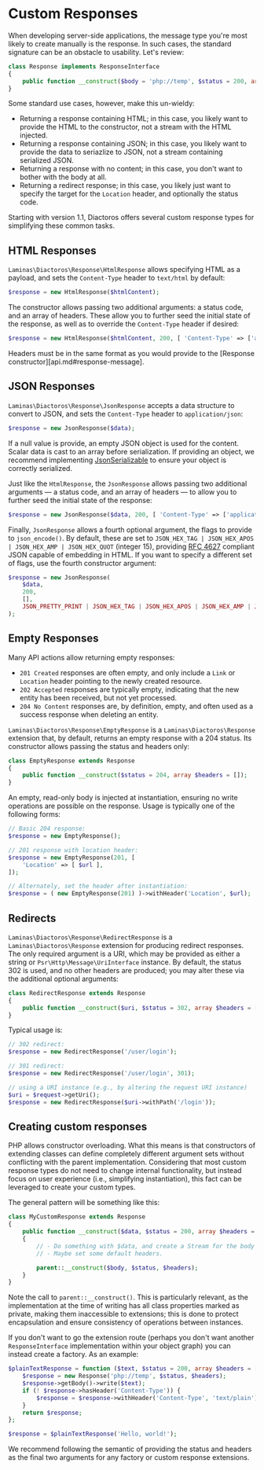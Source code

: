 # Custom Responses

When developing server-side applications, the message type you're most likely to create manually is
the response. In such cases, the standard signature can be an obstacle to usability. Let's review:

```php
class Response implements ResponseInterface
{
    public function __construct($body = 'php://temp', $status = 200, array $headers = []);
}
```

Some standard use cases, however, make this un-wieldy:

- Returning a response containing HTML; in this case, you likely want to provide the HTML to the
  constructor, not a stream with the HTML injected.
- Returning a response containing JSON; in this case, you likely want to provide the data to
  seriazlize to JSON, not a stream containing serialized JSON.
- Returning a response with no content; in this case, you don't want to bother with the body at all.
- Returning a redirect response; in this case, you likely just want to specify the target for the
  `Location` header, and optionally the status code.

Starting with version 1.1, Diactoros offers several custom response types for simplifying these
common tasks.

## HTML Responses

`Laminas\Diactoros\Response\HtmlResponse` allows specifying HTML as a payload, and sets the
`Content-Type` header to `text/html` by default:

```php
$response = new HtmlResponse($htmlContent);
```

The constructor allows passing two additional arguments: a status code, and an array of headers.
These allow you to further seed the initial state of the response, as well as to override the
`Content-Type` header if desired:

```php
$response = new HtmlResponse($htmlContent, 200, [ 'Content-Type' => ['application/xhtml+xml']]);
```

Headers must be in the same format as you would provide to the
[Response constructor][api.md#response-message].

## JSON Responses

`Laminas\Diactoros\Response\JsonResponse` accepts a data structure to convert to JSON, and sets
the `Content-Type` header to `application/json`:

```php
$response = new JsonResponse($data);
```

If a null value is provide, an empty JSON object is used for the content. Scalar data is cast to an
array before serialization. If providing an object, we recommend implementing
[JsonSerializable](http://php.net/JsonSerializable) to ensure your object is correctly serialized.

Just like the `HtmlResponse`, the `JsonResponse` allows passing two additional arguments — a
status code, and an array of headers — to allow you to further seed the initial state of the
response:

```php
$response = new JsonResponse($data, 200, [ 'Content-Type' => ['application/hal+json']]);
```

Finally, `JsonResponse` allows a fourth optional argument, the flags to provide to `json_encode()`.
By default, these are set to `JSON_HEX_TAG | JSON_HEX_APOS | JSON_HEX_AMP | JSON_HEX_QUOT` (integer
15), providing [RFC 4627](http://tools.ietf.org/html/rfc4627) compliant JSON capable of embedding in
HTML. If you want to specify a different set of flags, use the fourth constructor argument:

```php
$response = new JsonResponse(
    $data,
    200,
    [],
    JSON_PRETTY_PRINT | JSON_HEX_TAG | JSON_HEX_APOS | JSON_HEX_AMP | JSON_HEX_QUOT
);
```

## Empty Responses

Many API actions allow returning empty responses:

- `201 Created` responses are often empty, and only include a `Link` or `Location` header pointing
  to the newly created resource.
- `202 Accepted` responses are typically empty, indicating that the new entity has been received,
  but not yet processed.
- `204 No Content` responses are, by definition, empty, and often used as a success response when
  deleting an entity.

`Laminas\Diactoros\Response\EmptyResponse` is a `Laminas\Diactoros\Response` extension that, by default,
returns an empty response with a 204 status. Its constructor allows passing the status and headers
only:

```php
class EmptyResponse extends Response
{
    public function __construct($status = 204, array $headers = []);
}
```

An empty, read-only body is injected at instantiation, ensuring no write operations are possible on
the response. Usage is typically one of the following forms:

```php
// Basic 204 response:
$response = new EmptyResponse();

// 201 response with location header:
$response = new EmptyResponse(201, [
    'Location' => [ $url ],
]);

// Alternately, set the header after instantiation:
$response = ( new EmptyResponse(201) )->withHeader('Location', $url);
```

## Redirects

`Laminas\Diactoros\Response\RedirectResponse` is a `Laminas\Diactoros\Response` extension for producing
redirect responses. The only required argument is a URI, which may be provided as either a string or
`Psr\Http\Message\UriInterface` instance. By default, the status 302 is used, and no other headers
are produced; you may alter these via the additional optional arguments:

```php
class RedirectResponse extends Response
{
    public function __construct($uri, $status = 302, array $headers = []);
}
```

Typical usage is:

```php
// 302 redirect:
$response = new RedirectResponse('/user/login');

// 301 redirect:
$response = new RedirectResponse('/user/login', 301);

// using a URI instance (e.g., by altering the request URI instance)
$uri = $request->getUri();
$response = new RedirectResponse($uri->withPath('/login'));
```

## Creating custom responses

PHP allows constructor overloading. What this means is that constructors of extending classes can
define completely different argument sets without conflicting with the parent implementation.
Considering that most custom response types do not need to change internal functionality, but
instead focus on user experience (i.e., simplifying instantiation), this fact can be leveraged to
create your custom types.

The general pattern will be something like this:

```php
class MyCustomResponse extends Response
{
    public function __construct($data, $status = 200, array $headers = [])
    {
        // - Do something with $data, and create a Stream for the body (if necessary).
        // - Maybe set some default headers.

        parent::__construct($body, $status, $headers);
    }
}
```

Note the call to `parent::__construct()`. This is particularly relevant, as the implementation at
the time of writing has all class properties marked as private, making them inaccessible to
extensions; this is done to protect encapsulation and ensure consistency of operations between
instances.

If you don't want to go the extension route (perhaps you don't want another `ResponseInterface`
implementation within your object graph) you can instead create a factory. As an example:

```php
$plainTextResponse = function ($text, $status = 200, array $headers = []) {
    $response = new Response('php://temp', $status, $headers);
    $response->getBody()->write($text);
    if (! $response->hasHeader('Content-Type')) {
        $response = $response->withHeader('Content-Type', 'text/plain');
    }
    return $response;
};

$response = $plainTextResponse('Hello, world!');
```

We recommend following the semantic of providing the status and headers as the final two arguments
for any factory or custom response extensions.
